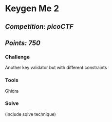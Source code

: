 # **Keygen Me 2**

## *Competition: picoCTF*

## *Points: 750*

### **Challenge**

  Another key validator but with different constraints
  
### **Tools**

  Ghidra
  
### **Solve**

  (include solve technique)
